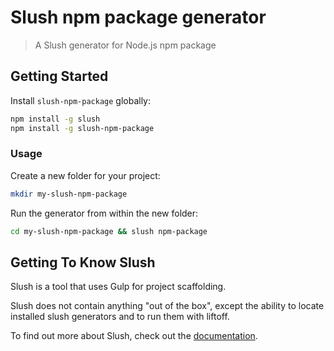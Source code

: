# Slush npm package generator

> A Slush generator for Node.js npm package

## Getting Started

Install `slush-npm-package` globally:

```bash
npm install -g slush
npm install -g slush-npm-package
```

### Usage

Create a new folder for your project:

```bash
mkdir my-slush-npm-package
```

Run the generator from within the new folder:

```bash
cd my-slush-npm-package && slush npm-package
```

## Getting To Know Slush

Slush is a tool that uses Gulp for project scaffolding.

Slush does not contain anything "out of the box", except the ability to locate installed slush generators and to run them with liftoff.

To find out more about Slush, check out the [documentation](https://github.com/slushjs/slush).
